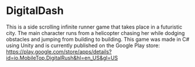 # DigitalDash

This is a side scrolling infinite runner game that takes place in a futuristic city.  The main character runs from a helicopter chasing her while dodging obstacles and jumping from building to building.  This game was made in C# using Unity and is currently published on the Google Play store: https://play.google.com/store/apps/details?id=io.MobileTop.DigitalRush&hl=en_US&gl=US
